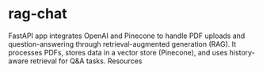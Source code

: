 # rag-chat
FastAPI app integrates OpenAI and Pinecone to handle PDF uploads and question-answering through retrieval-augmented generation (RAG). It processes PDFs, stores data in a vector store (Pinecone), and uses history-aware retrieval for Q&amp;A tasks.  Resources
